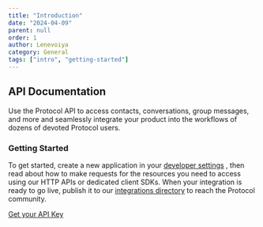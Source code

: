 ```yaml
---
title: "Introduction"
date: "2024-04-09"
parent: null
order: 1
author: Lenevoiya
category: General
tags: ["intro", "getting-started"]
---
```


## API Documentation

Use the Protocol API to access contacts, conversations, group messages, and more and seamlessly integrate your product into the workflows of
dozens of devoted Protocol users.

### Getting Started

To get started, create a new application in your [developer settings](/dev-setings) , then read about how to make requests for the resources you need to
access using our HTTP APIs or dedicated client SDKs. When your integration is ready to go live, publish it to our [integrations directory](/integration-dir) to
reach the Protocol community.

[Get your API Key](/get-your-api-key)
